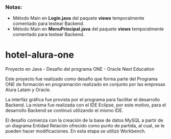 ### Notas:
- Método Main en **Login.java** del paquete **views** temporalmente comentado para testear Backend.
- Método Main en **MenuPrincipal.java** del paquete **views** temporalmente comentado para testear Backend.


# hotel-alura-one
Proyecto en Java - Desafio del programa ONE - Oracle Next Education

Este proyecto fue realizado como desafio que forma parte del Programa ONE de formación en programación realizado en conjunto por las empresas Alura Latam y Oracle. 

La interfáz gráfica fue provista por el programa para facilitar el desarrollo Backend. La misma fue realizada con el IDE Eclipse, por este motivo, para el desarrollo Backend se continuó utilizando el mismo IDE.

El desafío comienza con la creación de la base de datos MySQL a partir de un diagrama Entidad Relación ofrecido como punto de partida, al cual, se le pueden hacer modificaciones. En esta etapa se utilizó Workbench.
